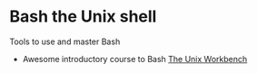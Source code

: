 # Bash the Unix shell
Tools to use and master Bash

- Awesome introductory course to Bash [The Unix Workbench](https://www.coursera.org/learn/unix) 